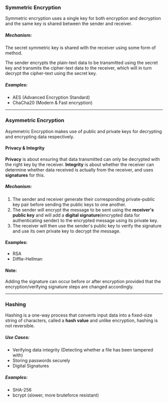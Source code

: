 ### Symmetric Encryption
Symmetric encryption uses a single key for both encryption and decryption and the same key is shared between the sender and receiver. 
##### Mechanism:
The secret symmetric key is shared with the receiver using some form of method. 

The sender encrypts the plain-text data to be transmitted using the secret key and transmits the cipher-text data to the receiver, which will in turn decrypt the cipher-text using the secret key.

##### Examples:
- AES (Advanced Encryption Standard)
- ChaCha20 (Modern & Fast encryption)

* * *
### Asymmetric Encryption
Asymmetric Encryption makes use of public and private keys for decrypting and encrypting data respectively. 
#### Privacy & Integrity
**Privacy** is about ensuring that data transmitted can only be decrypted with the right key by the receiver.
**Integrity** is about whether the receiver can determine whether data received is actually from the receiver, and uses **signatures** for this.
##### Mechanism:
1) The sender and receiver generate their corresponding private-public key pair before sending the public keys to one another.
2) The sender will encrypt the message to be sent using the **receiver's public key** and will add a **digital signature**(encrypted data for authenticating sender) to the encrypted message using its private key.
3) The receiver will then use the sender's public key to verify the signature and use its own private key to decrypt the message.

#### Examples:
- RSA
- Diffie-Hellman

#### Note:
Adding the signature can occur before or after encryption provided that the encryption/verifying signature steps are changed accordingly.

* * *
### Hashing
Hashing is a one-way process that converts input data into a fixed-size string of characters, called a **hash value** and unlike encryption, hashing is not reversible.
##### Use Cases:
- Verifying data integrity (Detecting whether a file has been tampered with)
- Storing passwords securely 
- Digital Signatures

##### Examples:
- SHA-256
- bcrypt (slower, more bruteforce resistant)